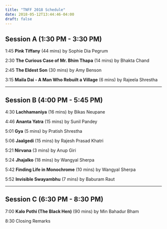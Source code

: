 ```yaml
---
title: "TNFF 2018 Schedule"
date: 2018-05-12T13:44:46-04:00
draft: false
---
```


## Session A (1:30 PM - 3:30 PM)

1:45 __Pink Tiffany__ (44 mins) by Sophie Dia Pegrum

2:30 __The Curious Case of Mr. Bhim Thapa__ (14 mins) by Bhakta Chand

2:45 __The Eldest Son__ (30 mins) by Amy Benson

3:15 __Maila Dai - A Man Who Rebuilt a Village__ (6 mins) by Rajeela Shrestha

---

## Session B (4:00 PM - 5:45 PM)

4:30 __Lachhamaniya__ (16 mins) by Bikas Neupane

4:46 __Ananta Yatra__ (15 mins) by Sunil Pandey

5:01 __Gya__ (5 mins) by Pratish Shrestha

5:06 __Jaalgedi__ (15 mins) by Rajesh Prasad Khatri

5:21 __Nirvana__ (3 mins) by Anup Giri

5:24 __Jhajalko__ (18 mins) by Wangyal Sherpa

5:42 __Finding Life in Monochrome__ (10 mins) by Wangyal Sherpa

5:52 __Invisible Swayambhu__ (7 mins) by Baburam Raut

---

## Session C (6:30 PM - 8:30 PM)

7:00 __Kalo Pothi (The Black Hen)__ (90 mins) by Min Bahadur Bham

8:30 Closing Remarks